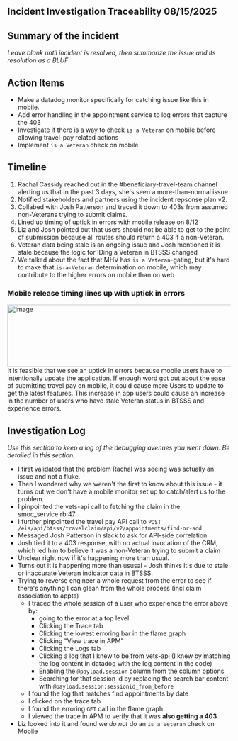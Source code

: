 ## Incident Investigation Traceability 08/15/2025

## Summary of the incident
_Leave blank until incident is resolved, then summarize the issue and its resolution as a BLUF_

## Action Items
- Make a datadog monitor specifically for catching issue like this in mobile.
- Add error handling in the appointment service to log errors that capture the 403
- Investigate if there is a way to check `is a Veteran` on mobile before allowing travel-pay related actions
- Implement `is a Veteran` check on mobile

## Timeline
1. Rachal Cassidy reached out in the #beneficiary-travel-team channel alerting us that in the past 3 days, she's seen a more-than-normal issue
2. Notified stakeholders and partners using the incident repsonse plan v2.
3. Collabed with Josh Patterson and traced it down to 403s from assumed non-Veterans trying to submit claims.
4. Lined up timing of uptick in errors with mobile release on 8/12
5. Liz and Josh pointed out that users should not be able to get to the point of submission because all routes should return a 403 if a non-Veteran.
6. Veteran data being stale is an ongoing issue and Josh mentioned it is stale because the logic for IDing a Veteran in BTSSS changed
7. We talked about the fact that MHV has `is a Veteran`-gating, but it's hard to make that `is-a-Veteran` determination on mobile, which may contribute to the higher errors on mobile than on web

### Mobile release timing lines up with uptick in errors
<img width="1534" height="140" alt="image" src="https://github.com/user-attachments/assets/40c5636f-ca9d-4be1-9950-c2724618a6d7" />
It is feasible that we see an uptick in errors because mobile users have to intentionally update the application. If enough word got out about the ease of submitting travel pay on mobile, it could
cause more Users to update to get the latest features. This increase in app users could cause an increase in the number of users who have stale Veteran status in BTSSS and experience errors.

## Investigation Log
_Use this section to keep a log of the debugging avenues you went down. Be detailed in this section._

* I first validated that the problem Rachal was seeing was actually an issue and not a fluke.
* Then I wondered why we weren't the first to know about this issue - it turns out we don't have a mobile monitor set up to catch/alert us to the problem.
* I pinpointed the vets-api call to fetching the claim in the smoc_service.rb:47
* I further pinpointed the travel pay API call to `POST /eis/api/btsss/travelclaim/api/v2/appointments/find-or-add`
* Messaged Josh Patterson in slack to ask for API-side correlation
* Josh tied it to a 403 response, with no actual invocation of the CRM, which led him to believe it was a non-Veteran trying to submit a claim
* Unclear right now if it's happening more than usual.
* Turns out it is happening more than ususal - Josh thinks it's due to stale or inaccurate Veteran indicator data in BTSSS.
* Trying to reverse engineer a whole request from the error to see if there's anything I can glean from the whole process (incl claim association to appts)
  * I traced the whole session of a user who experience the error above by:
    * going to the error at a top level
    * Clicking the Trace tab
    * Clicking the lowest erroring bar in the flame graph
    * Clicking "View trace in APM"
    * Clicking the Logs tab
    * Clicking a log that I knew to be from vets-api (I knew by matching the log content in datadog with the log content in the code)
    * Enabling the `@payload.session` column from the column options
    * Searching for that session id by replacing the search bar content with `@payload.session:sessionid_from_before`
  * I found the log that matches find appointments by date
  * I clicked on the trace tab
  * I found the erroring `GET` call in the flame graph
  * I viewed the trace in APM to verify that it was **also getting a 403**
* Liz looked into it and found we _do not_ do an `is a Veteran` check on Mobile
